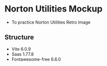 # Norton Utilities Mockup
- To practice Norton Utilities Retro Image
## Structure
- Vite 6.0.9
- Saas 1.77.8
- Fontawesome-free 6.6.0
